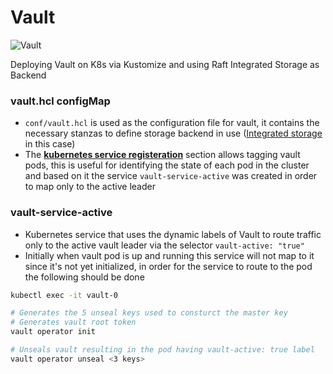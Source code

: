 # Vault

![Vault](https://img.shields.io/badge/-vault-000000?style=for-the-badge&logo=Vault&logoColor=white)

Deploying Vault on K8s via Kustomize and using Raft Integrated Storage as Backend

### vault.hcl configMap
- `conf/vault.hcl` is used as the configuration file for vault, it contains the necessary stanzas to define storage backend in use ([Integrated storage](https://www.vaultproject.io/docs/configuration/storage/raft) in this case)
- The **[kubernetes service registeration](https://www.vaultproject.io/docs/configuration/service-registration/kubernetes)** section allows tagging vault pods, this is useful for identifying the state of each pod in the cluster and based on it the service `vault-service-active` was created in order to map only to the active leader

### vault-service-active 
- Kubernetes service that uses the dynamic labels of Vault to route traffic only to the active vault leader via the selector `vault-active: "true"`
- Initially when vault pod is up and running this service will not map to it since it's not yet initialized, in order for the service to route to the pod the following should be done 
```bash
kubectl exec -it vault-0 

# Generates the 5 unseal keys used to consturct the master key 
# Generates vault root token 
vault operator init

# Unseals vault resulting in the pod having vault-active: true label
vault operator unseal <3 keys>
```